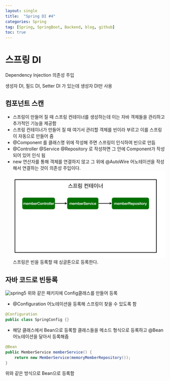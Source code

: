 ```yaml
---
layout: single
title:  "Spring DI #4"
categories: Spring
tag: [Spring, SpringBoot, Backend, blog, github]
toc: true
---
```


# 스프링 DI
Dependency Injection 의존성 주입

생성자 DI, 필드 DI, Setter DI 가 있는데 생성자 DI만 사용

## 컴포넌트 스캔
- 스프링이 만들어 질 때 스프링 컨테이너를 생성하는데 이는 자바 객체들을 관리하고 추가적인 기능을 제공함
- 스프링 컨테이너가 만들어 질 때 여기서 관리할 객체를 빈이라 부르고 이를 스프링이 자동으로 만들어 줌
- @Component 를 클래스명 위에 작성해 주면 스프링이 인식하여 빈으로 만듬
- @Controller @Service @Repository 로 작성하면 그 안에 Component가 작성되어 있어 인식 됨
- new 연산자를 통해 객체를 연결하지 않고 그 위에 @AutoWire 어노테이션을 작성해서 연결하는 것이 의존성 주입이다.
![spring4](/assets/images/spring_container.jpg)
스프링은 빈을 등록할 때 싱글톤으로 등록한다.

## 자바 코드로 빈등록
![spring5](/assets/images/spring_config_package.jpg)
위와 같은 패키지에 Config클래스를 만들어 등록
- @Configuration 어노테이션을 등록해 스프링이 찾을 수 있도록 함
```java
@Configuration
public class SpringConfig {}
```
- 해당 클래스에서 Bean으로 등록할 클래스들을 메소드 형식으로 등록하고 @Bean 어노테이션을 달아서 등록해줌
```java
@Bean
public MemberService memberService() {
	return new MemberService(memoryMemberRepository());
}
```
위와 같은 방식으로 Bean으로 등록함
